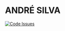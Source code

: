 # ANDRÉ SILVA

[![Code Issues](https://www.quantifiedcode.com/api/v1/project/d4f2bf6013d14fbf9c2cf722e3540053/badge.svg)](https://www.quantifiedcode.com/app/project/d4f2bf6013d14fbf9c2cf722e3540053)
